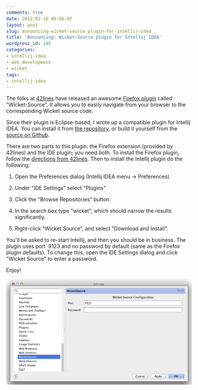 ```yaml
---
comments: true
date: 2012-02-16 00:06:07
layout: post
slug: announcing-wicket-source-plugin-for-intellij-idea
title: 'Announcing: Wicket-Source plugin for Intellij IDEA'
wordpress_id: 185
categories:
- intellij-idea
- web development
- wicket
tags:
- intellij-idea
---
```


The folks at [42lines](https://www.42lines.net/) have released an awesome [Firefox plugin](https://www.42lines.net/2012/01/31/announcing-wicket-source/) called "Wicket-Source". It allows you to easily navigate from your browser to the corresponding Wicket source code.

Since their plugin is Eclipse-based, I wrote up a compatible plugin for Intellij IDEA. You can install it from [the repository](http://plugins.intellij.net/plugin/?idea&id=6846), or build it yourself from the [source on Github](https://github.com/armhold/wicket-source-intellij).

There are two parts to this plugin: the Firefox extension (provided by 42lines) and the IDE plugin; you need both. To install the Firefox plugin, follow the [directions from 42lines](https://github.com/42Lines/wicket-source/wiki). Then to install the Intellij plugin do the following:



	
  1. Open the Preferences dialog (Intellij IDEA menu -> Preferences)

	
  2. Under "IDE Settings" select "Plugins"

	
  3. Click the "Browse Repositories" button.

	
  4. In the search box type "wicket", which should narrow the results significantly.

	
  5. Right-click "Wicket Source", and select "Download and Install".




You'll be asked to re-start Intellij, and then you should be in business. The plugin uses port  9123 and no password by default (same as the Firefox plugin defaults). To change this, open the IDE Settings dialog and click "Wicket Source" to enter a password.










Enjoy!


![image](/images/2012/02/wicket-source.png)

